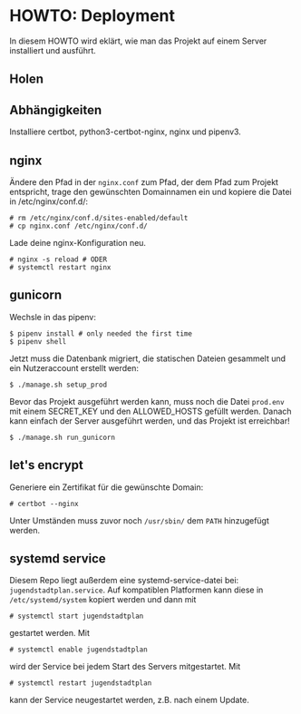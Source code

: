 # HOWTO: Deployment

In diesem HOWTO wird eklärt, wie man das Projekt auf einem Server installiert und ausführt.

## Holen

## Abhängigkeiten

Installiere certbot, python3-certbot-nginx, nginx und pipenv3.

## nginx

Ändere den Pfad in der ```nginx.conf``` zum Pfad, der dem Pfad zum Projekt entspricht, trage den gewünschten Domainnamen ein und kopiere die Datei in /etc/nginx/conf.d/:

```
# rm /etc/nginx/conf.d/sites-enabled/default
# cp nginx.conf /etc/nginx/conf.d/
```

Lade deine nginx-Konfiguration neu.

```
# nginx -s reload # ODER
# systemctl restart nginx
```

## gunicorn

Wechsle in das pipenv:
```
$ pipenv install # only needed the first time
$ pipenv shell
```
Jetzt muss die Datenbank migriert, die statischen Dateien gesammelt und ein Nutzeraccount erstellt werden:
```
$ ./manage.sh setup_prod
```
Bevor das Projekt ausgeführt werden kann, muss noch die Datei ```prod.env``` mit einem SECRET_KEY und den ALLOWED_HOSTS gefüllt werden. Danach kann einfach der Server ausgeführt werden, und das Projekt ist erreichbar!
```
$ ./manage.sh run_gunicorn
```

## let's encrypt

Generiere ein Zertifikat für die gewünschte Domain:
```
# certbot --nginx
```
Unter Umständen muss zuvor noch ```/usr/sbin/``` dem ```PATH``` hinzugefügt werden.

## systemd service

Diesem Repo liegt außerdem eine systemd-service-datei bei: ```jugendstadtplan.service```. Auf kompatiblen Platformen kann diese in ```/etc/systemd/system``` kopiert werden und dann mit
```
# systemctl start jugendstadtplan
```
gestartet werden. Mit
```
# systemctl enable jugendstadtplan
```
wird der Service bei jedem Start des Servers mitgestartet. Mit
```
# systemctl restart jugendstadtplan
```
kann der Service neugestartet werden, z.B. nach einem Update.
